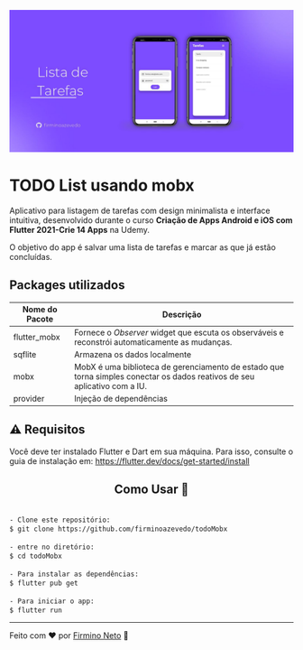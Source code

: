 ![Lista de Tarefas (TODO List)](./preview/cover.jpg)

# TODO List usando mobx

Aplicativo para listagem de tarefas com design minimalista e interface intuitiva, desenvolvido durante o curso **Criação de Apps Android e iOS com Flutter 2021-Crie 14 Apps** na Udemy.

O objetivo do app é salvar uma lista de tarefas e marcar as que já estão concluídas.



## Packages utilizados

| Nome do Pacote | Descrição                                                    |
| -------------- | ------------------------------------------------------------ |
| flutter_mobx   | Fornece o *Observer* widget que escuta os observáveis e reconstrói automaticamente as mudanças. |
| sqflite        | Armazena os dados localmente                                 |
| mobx           | MobX é uma biblioteca de gerenciamento de estado que torna simples conectar os dados reativos de seu aplicativo com a IU. |
| provider       | Injeção de dependências                                      |


## ⚠️ Requisitos

Você deve ter instalado Flutter e Dart em sua máquina. Para isso, consulte o guia de instalação em: https://flutter.dev/docs/get-started/install


<h2 align="center"> Como Usar 🤔</h2>

   ```
   
   - Clone este repositório:
   $ git clone https://github.com/firminoazevedo/todoMobx

   - entre no diretório:
   $ cd todoMobx

   - Para instalar as dependências:
   $ flutter pub get

   - Para iniciar o app: 
   $ flutter run
   ```

---


Feito com :heart: por [Firmino Neto](https://github.com/firminoazevedo) 🚀